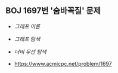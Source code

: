## BOJ 1697번 '숨바꼭질' 문제 

* _그래프 이론_
* _그래프 탐색_
* _너비 우선 탐색_

* https://www.acmicpc.net/problem/1697

